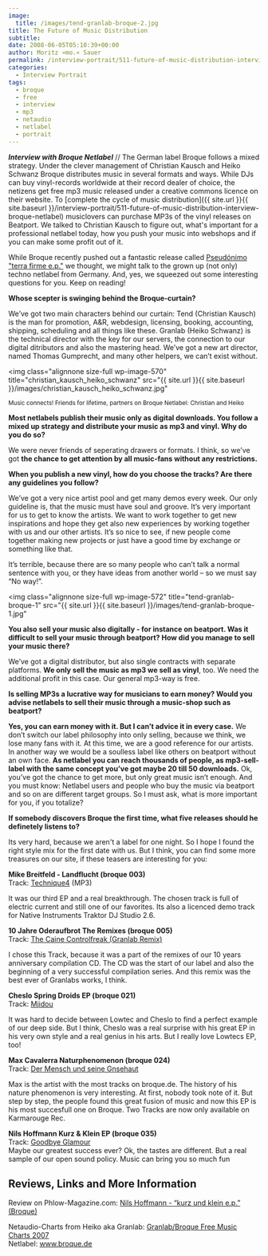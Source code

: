 ```yaml
---
image:
  title: /images/tend-granlab-broque-2.jpg
title: The Future of Music Distribution
subtitle: 
date: 2008-06-05T05:10:39+00:00
author: Moritz »mo.« Sauer
permalink: /interview-portrait/511-future-of-music-distribution-interview-broque-netlabel
categories:
  - Interview Portrait
tags:
  - broque
  - free
  - interview
  - mp3
  - netaudio
  - netlabel
  - portrait
---
```

***Interview with Broque Netlabel*** // The German label Broque follows a mixed strategy. Under the clever management of Christian Kausch and Heiko Schwanz Broque distributes music in several formats and ways. While DJs can buy vinyl-records worldwide at their record dealer of choice, the netizens get free mp3 music released under a creative commons licence on their website. To [complete the cycle of music distribution]({{ site.url }}{{ site.baseurl }}/interview-portrait/511-future-of-music-distribution-interview-broque-netlabel) musiclovers can purchase MP3s of the vinyl releases on Beatport. We talked to Christian Kausch to figure out, what's important for a professional netlabel today, how you push your music into webshops and if you can make some profit out of it.<!--more-->

While Broque recently pushed out a fantastic release called <a href="http://broque.de/releases/043pseudonimo/043pseudonimoe.htm" target="_blank">Pseudónimo "terra firme e.p."</a> we thought, we might talk to the grown up (not only) techno netlabel from Germany. And, yes, we squeezed out some interesting questions for you. Keep on reading!

**Whose scepter is swinging behind the Broque-curtain?**

<div class="interview-answer">
  <p>
    We’ve got two main characters behind our curtain: Tend (Christian Kausch) is the man for promotion, A&R, webdesign, licensing, booking, accounting, shipping, scheduling and all things like these. Granlab (Heiko Schwanz) is the technical director with the key for our servers, the connection to our digital ditributors and also the mastering head. We’ve got a new art director, named Thomas Gumprecht, and many other helpers, we can’t exist without.
  </p>
</div>

<img class="alignnone size-full wp-image-570" title="christian_kausch_heiko_schwanz" src="{{ site.url }}{{ site.baseurl }}/images/christian_kausch_heiko_schwanz.jpg"

<small>Music connects! Friends for lifetime, partners on Broque Netlabel: Christian and Heiko</small>

**Most netlabels publish their music only as digital downloads. You follow a mixed up strategy and distribute your music as mp3 and vinyl. Why do you do so?**

<div class="interview-answer">
  <p>
    We were never friends of seperating drawers or formats. I think, so we’ve got <strong>the chance to get attention by all music-fans without any restrictions.</strong>
  </p>
</div>

**When you publish a new vinyl, how do you choose the tracks? Are there any guidelines you follow?**

<div class="interview-answer">
  <p>
    We’ve got a very nice artist pool and get many demos every week. Our only guideline is, that the music must have soul and groove. It’s very important for us to get to know the artists. We want to work together to get new inspirations and hope they get also new experiences by working together with us and our other artists. It’s so nice to see, if new people come together making new projects or just have a good time by exchange or something like that.
  </p>
  
  <p>
    It’s terrible, because there are so many people who can’t talk a normal sentence with you, or they have ideas from another world – so we must say “No way!”.
  </p>
</div>

<!--nextpage-->


  
<!--adsense#banner-->

<img class="alignnone size-full wp-image-572" title="tend-granlab-broque-1" src="{{ site.url }}{{ site.baseurl }}/images/tend-granlab-broque-1.jpg"

**You also sell your music also digitally - for instance on beatport. Was it difficult to sell your music through beatport? How did you manage to sell your music there?**

<div class="interview-answer">
  <p>
    We’ve got a digital distributor, but also single contracts with separate platforms. <strong>We only sell the music as mp3 we sell as vinyl</strong>, too. We need the additional profit in this case. Our general mp3-way is free.
  </p>
</div>

**Is selling MP3s a lucrative way for musicians to earn money? Would you advise netlabels to sell their music through a music-shop such as beatport?**

<div class="interview-answer">
  <p>
    <strong>Yes, you can earn money with it. But I can’t advice it in every case.</strong> We don’t switch our label philosophy into only selling, because we think, we lose many fans with it. At this time, we are a good reference for our artists. In another way we would be a soulless label like others on beatport without an own face. <strong>As netlabel you can reach thousands of people, as mp3-sell-label with the same concept you’ve got maybe 20 till 50 downloads.</strong> Ok, you’ve got the chance to get more, but only great music isn’t enough. And you must know: Netlabel users and people who buy the music via beatport and so on are different target groups. So I must ask, what is more important for you, if you totalize?
  </p>
</div>

**If somebody discovers Broque the first time, what five releases should he definetely listens to?**

<div class="interview-answer">
  <p>
    Its very hard, because we aren't a label for one night. So I hope I found the right style mix for the first date with us. But I think, you can find some more treasures on our site, if these teasers are interesting for you:
  </p>
  
  <p>
    <strong>Mike Breitfeld - Landflucht (broque 003)</strong><br /> Track: <a href="http://www.archive.org/download/brq03MikeBreitfeldLandfluchtEP/02Technique4.mp3">Technique4</a> (MP3)
  </p>
  
  <p>
    It was our third EP and a real breakthrough. The chosen track is full of electric current and still one of our favorites. Its also a licenced demo track for Native Instruments Traktor DJ Studio 2.6.
  </p>
  
  <p>
    <strong>10 Jahre Oderaufbrot The Remixes (broque 005)</strong><br /> Track: <a href="http://www.archive.org/download/brq05ODERAUFBROT10JahreDieRemixtracks/9RMXcontrolfreak.mp3">The Caine Controlfreak (Granlab Remix)</a>
  </p>
  
  <p>
    I chose this Track, because it was a part of the remixes of our 10 years anniversary compilation CD. The CD was the start of our label and also the beginning of a very successful compilation series. And this remix was the best ever of Granlabs works, I think.
  </p>
  
  <p>
    <strong>Cheslo Spring Droids EP (broque 021)</strong><br /> Track: <a href="http://www.broque.de/Music/brq21_cheslo-spring_droids_ep/broque021_spring_droids_ep_04-cheslo-mjidou.mp3">Mjidou</a>
  </p>
  
  <p>
    It was hard to decide between Lowtec and Cheslo to find a perfect example of our deep side. But I think, Cheslo was a real surprise with his great EP in his very own style and a real genius in his arts. But I really love Lowtecs EP, too!
  </p>
  
  <p>
    <strong>Max Cavalerra Naturphenomenon (broque 024)</strong><br /> Track: <a href="http://www.broque.de/Music/brq24_max_cavalerra-naturphenomenon_ep/broque024_naturphenomenon_ep_04-max_cavalerra-der_mensch_und_seine_gaensehaut.mp3">Der Mensch und seine Gnsehaut</a>
  </p>
  
  <p>
    Max is the artist with the most tracks on broque.de. The history of his nature phenomenon is very interesting. At first, nobody took note of it. But step by step, the people found this great fusion of music and now this EP is his most succesfull one on Broque. Two Tracks are now only available on Karmarouge Rec.
  </p>
  
  <p>
    <strong>Nils Hoffmann Kurz & Klein EP (broque 035)</strong><br /> Track: <a href="http://web0.pv220.ncsrv.de/music/brq36_nils_hoffmann-kurz_und_klein_ep/brq36_nils_hoffmann-kurz_und_klein_ep-02_goodbye_glamour.mp3">Goodbye Glamour</a><br /> Maybe our greatest success ever? Ok, the tastes are different. But a real sample of our open sound policy. Music can bring you so much fun
  </p>
</div>

## Reviews, Links and More Information

Review on Phlow-Magazine.com: <a style="border: medium none ;" title="Permanent Link to Nils Hoffmann - “kurz und klein e.p.” (Broque)" rel="bookmark" href="../mp3-music-download/house/134-free-mp3-downbeat-download-nils-hoffmann-kurz-und-klein-ep-broque">Nils Hoffmann - “kurz und klein e.p.” (Broque)</a>
  
Netaudio-Charts from Heiko aka Granlab: <a style="border: medium none ;" title="Permanent Link to Granlab/Broque Free Music Charts 2007" rel="bookmark" href="../charts/166-granlabbroque-free-music-charts-2007">Granlab/Broque Free Music Charts 2007<br /> </a>Netlabel: <a href="http://www.broque.de" target="_blank">www.broque.de</a>
